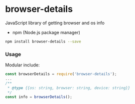 # browser-details

JavaScript library of getting browser and os info

- npm (Node.js package manager)

```bash
npm install browser-details --save
```

### Usage

Modular include:

```javascript
const browserDetails = require('browser-details');
...
/**
 * @type {{os: string, browser: string, device: string}}
 */
const info = browserDetails();
```